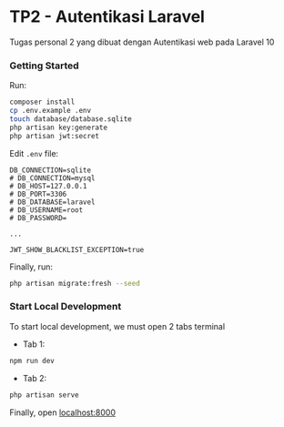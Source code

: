 # TP2 - Autentikasi Laravel

Tugas personal 2 yang dibuat dengan Autentikasi web pada Laravel 10

### Getting Started

Run:

```bash
composer install
cp .env.example .env
touch database/database.sqlite
php artisan key:generate
php artisan jwt:secret
```

Edit `.env` file:

```env
DB_CONNECTION=sqlite
# DB_CONNECTION=mysql
# DB_HOST=127.0.0.1
# DB_PORT=3306
# DB_DATABASE=laravel
# DB_USERNAME=root
# DB_PASSWORD=

...

JWT_SHOW_BLACKLIST_EXCEPTION=true
```

Finally, run:

```bash
php artisan migrate:fresh --seed
```

### Start Local Development

To start local development, we must open 2 tabs terminal

-   Tab 1:

```bash
npm run dev
```

-   Tab 2:

```bash
php artisan serve
```

Finally, open [localhost:8000](http://127.0.0.1:8000)
